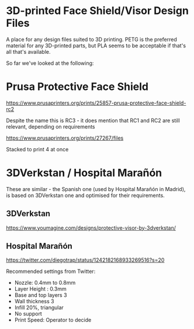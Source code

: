 # 3D-printed Face Shield/Visor Design Files

A place for any design files suited to 3D printing.  PETG is the preferred material for any 3D-printed parts, but PLA seems to be acceptable if that's all that's available.

So far we've looked at the following:

# Prusa Protective Face Shield

https://www.prusaprinters.org/prints/25857-prusa-protective-face-shield-rc2 

Despite the name this is RC3 - it does mention that RC1 and RC2 are still relevant, depending on requirements

https://www.prusaprinters.org/prints/27267/files

Stacked to print 4 at once

# 3DVerkstan / Hospital Marañón

These are similar - the Spanish one (used by Hospital Marañón in Madrid), is based on 3DVerkstan one and optimised for their requirements.

## 3DVerkstan

https://www.youmagine.com/designs/protective-visor-by-3dverkstan/

## Hospital Marañón

https://twitter.com/diegotrap/status/1242182168933269516?s=20

Recommended settings from Twitter:

- Nozzle:  0.4mm to 0.8mm
- Layer Height : 0.3mm
- Base and top layers 3
- Wall thickness 3
- Infill 20%, triangular
- No support
- Print Speed: Operator to decide
